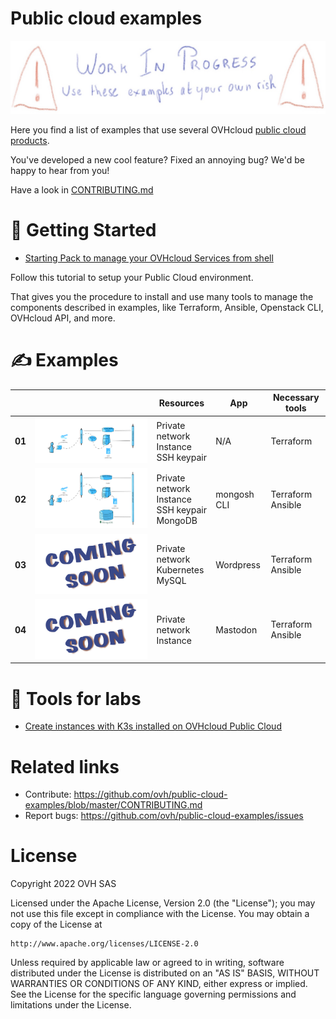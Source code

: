 # Public cloud examples

![Work in progess](./docs/assets/wip.jpg)

Here you find a list of examples that use several OVHcloud [public cloud products](https://www.ovhcloud.com/fr/public-cloud/).

You've developed a new cool feature? Fixed an annoying bug? We'd be happy
to hear from you!

Have a look in [CONTRIBUTING.md](https://github.com/ovh/public-cloud-examples/blob/master/CONTRIBUTING.md)

# 👀 Getting Started

 - [Starting Pack to manage your OVHcloud Services from shell](./basics/README.md)

Follow this tutorial to setup your Public Cloud environment. 

That gives you the procedure to install and use many tools to manage the components described in examples, like Terraform, Ansible, Openstack CLI, OVHcloud API, and more.

# ✍️  Examples

|  | | Resources | App | Necessary tools
|---|---|---|---|---
| **01** | [![Schema example 01](./img/01.png)](./examples/01/README.md) | Private network<br/>Instance<br/>SSH keypair | N/A | Terraform
| **02** | [![Schema example 02](./img/02.png)](./examples/02/README.md) | Private network<br/>Instance<br/>SSH keypair<br/>MongoDB | mongosh CLI| Terraform<br/>Ansible
| **03** | [![Schema example 03](./img/00.png)](./examples/03/README.md) | Private network<br/>Kubernetes<br>MySQL | Wordpress | Terraform<br/>Ansible
| **04** | [![Schema example 04](./img/00.png)](./examples/04/README.md) | Private network<br>Instance | Mastodon | Terraform<br/>Ansible

# 🔬 Tools for labs

 - [Create instances with K3s installed on OVHcloud Public Cloud](./labs/labk3s/README.md)

# Related links

 * Contribute: https://github.com/ovh/public-cloud-examples/blob/master/CONTRIBUTING.md
 * Report bugs: https://github.com/ovh/public-cloud-examples/issues

# License

Copyright 2022 OVH SAS

Licensed under the Apache License, Version 2.0 (the "License");
you may not use this file except in compliance with the License.
You may obtain a copy of the License at

    http://www.apache.org/licenses/LICENSE-2.0

Unless required by applicable law or agreed to in writing, software
distributed under the License is distributed on an "AS IS" BASIS,
WITHOUT WARRANTIES OR CONDITIONS OF ANY KIND, either express or implied.
See the License for the specific language governing permissions and
limitations under the License.
